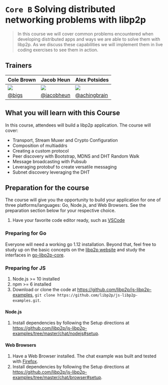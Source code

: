 # `Core B` Solving distributed networking problems with libp2p

> In this course we will cover common problems encountered when developing distributed apps and ways we are able to solve them with libp2p. As we discuss these capabilities we will implement them in live coding exercises to see them in action.

## Trainers

| Cole Brown                                      | Jacob Heun                                             | Alex Potsides                                          |
|-------------------------------------------------------  |------------------------------------------------------  |------------------------------------------------------  |
| ![](https://avatars2.githubusercontent.com/u/213338)   | ![](https://avatars2.githubusercontent.com/u/639834)   | ![](https://avatars1.githubusercontent.com/u/665810)   |
| [@bigs](https://github.com/bigs)                      | [@jacobheun](https://github.com/jacobheun)             | [@achingbrain](https://github.com/achingbrain)         |

## What you will learn with this Course

In this course, attendees will build a libp2p application. The course will cover:
- Transport, Stream Muxer and Crypto Configuration
- Composition of multiaddrs
- Creating a custom protocol
- Peer discovery with Bootstrap, MDNS and DHT Random Walk
- Message broadcasting with Pubsub
- Leveraging protobuf to create versatile messaging
- Subnet discovery leveraging the DHT

## Preparation for the course

The course will give you the opportunity to build your application for one of three platforms/languages: Go, Node.js, and Web Browsers. See the preparation section below for your respective choice.

1. Have your favorite code editor ready, such as [VSCode](https://code.visualstudio.com)

### Preparing for Go

Everyone will need a working go 1.12 installation. Beyond that, feel free to study up on the basic concepts on the [libp2p website](http://docs.libp2p.io/) and study the interfaces in [go-libp2p-core](https://github.com/libp2p/go-libp2p-core).

### Preparing for JS

1. Node.js >= 10 installed
1. npm >= 6 installed
1. Download or clone the code at https://github.com/libp2p/js-libp2p-examples, `git clone https://github.com/libp2p/js-libp2p-examples.git`.

#### Node.js

1. Install dependencies by following the Setup directions at https://github.com/libp2p/js-libp2p-examples/tree/master/chat/nodejs#setup.

#### Web Browsers

1. Have a Web Browser installed. The chat example was built and tested with [Firefox](https://www.mozilla.org/firefox/new/).
1. Install dependencies by following the Setup directions at https://github.com/libp2p/js-libp2p-examples/tree/master/chat/browser#setup.
